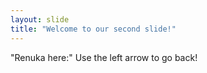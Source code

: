 ```yaml
---
layout: slide
title: "Welcome to our second slide!"
---
```

"Renuka here:"
Use the left arrow to go back!
